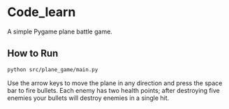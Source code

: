 # Code_learn

A simple Pygame plane battle game.

## How to Run

```bash
python src/plane_game/main.py
```

Use the arrow keys to move the plane in any direction and press the space bar to fire bullets. Each enemy has two health points; after destroying five enemies your bullets will destroy enemies in a single hit.
